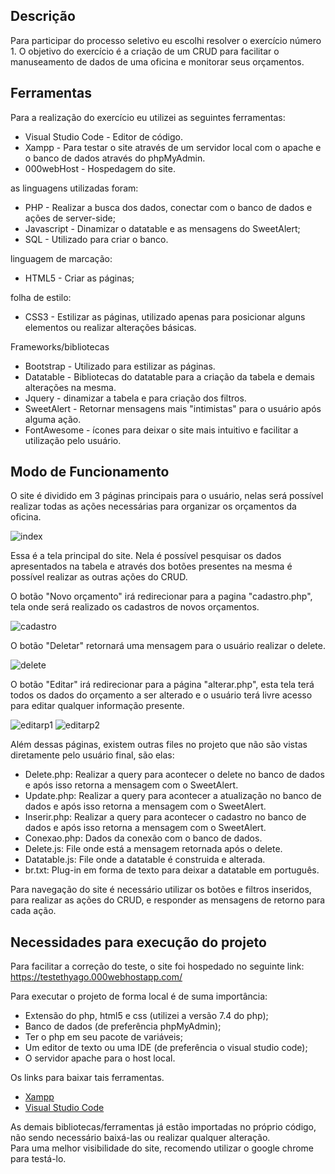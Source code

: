 ## Descrição
Para participar do processo seletivo eu escolhi resolver o exercício número 1. O objetivo do exercício é a criação de um CRUD para facilitar o manuseamento de dados de uma oficina e monitorar seus orçamentos.

## Ferramentas
Para a realização do exercício eu utilizei as seguintes ferramentas:
- Visual Studio Code - Editor de código.
- Xampp - Para testar o site através de um servidor local com o apache e o banco de dados através do phpMyAdmin.
- 000webHost - Hospedagem do site.

as linguagens utilizadas foram:
- PHP - Realizar a busca dos dados, conectar com o banco de dados e ações de server-side;
- Javascript - Dinamizar o datatable e as mensagens do SweetAlert;
- SQL - Utilizado para criar o banco.

linguagem de marcação:
- HTML5 - Criar as páginas;

folha de estilo:
- CSS3 - Estilizar as páginas, utilizado apenas para posicionar alguns elementos ou realizar alterações básicas.

Frameworks/bibliotecas
- Bootstrap - Utilizado para estilizar as páginas.
- Datatable - Bibliotecas do datatable para a criação da tabela e demais alterações na mesma.
- Jquery - dinamizar a tabela e para criação dos filtros.
- SweetAlert - Retornar mensagens mais "intimistas" para o usuário após alguma ação.
- FontAwesome - ícones para deixar o site mais intuitivo e facilitar a utilização pelo usuário.


## Modo de Funcionamento
O site é dividido em 3 páginas principais para o usuário, nelas será possível realizar todas as ações necessárias para organizar os orçamentos da oficina.

![index](https://user-images.githubusercontent.com/42790322/87993363-aa6ca580-cac0-11ea-891e-9e659c874e7a.PNG)

Essa é a tela principal do site. Nela é possível pesquisar os dados apresentados na tabela e através dos botões presentes na mesma é possível realizar as outras ações do CRUD.

O botão "Novo orçamento" irá redirecionar para a pagina "cadastro.php", tela onde será realizado os cadastros de novos orçamentos.

![cadastro](https://user-images.githubusercontent.com/42790322/87994046-69759080-cac2-11ea-9cc7-69103f55e9ae.PNG)

O botão "Deletar" retornará uma mensagem para o usuário realizar o delete.

![delete](https://user-images.githubusercontent.com/42790322/87994514-82327600-cac3-11ea-8cd7-43a3396993bb.PNG)

O botão "Editar" irá redirecionar para a página "alterar.php", esta tela terá todos os dados do orçamento a ser alterado e o usuário terá livre acesso para editar qualquer informação presente.

![editarp1](https://user-images.githubusercontent.com/42790322/87994192-beb1a200-cac2-11ea-8bce-75ecff09f2cb.PNG)
![editarp2](https://user-images.githubusercontent.com/42790322/87994203-c5401980-cac2-11ea-97eb-0f22d6bb7b2c.PNG)

Além dessas páginas, existem outras files no projeto que não são vistas diretamente pelo usuário final, são elas:
- Delete.php: Realizar a query para acontecer o delete no banco de dados e após isso retorna a mensagem com o SweetAlert.
- Update.php: Realizar a query para acontecer a atualização no banco de dados e após isso retorna a mensagem com o SweetAlert.
- Inserir.php: Realizar a query para acontecer o cadastro no banco de dados e após isso retorna a mensagem com o SweetAlert.
- Conexao.php: Dados da conexão com o banco de dados.
- Delete.js: File onde está a mensagem retornada após o delete.
- Datatable.js: File onde a datatable é construida e alterada.
- br.txt: Plug-in em forma de texto para deixar a datatable em português.

Para navegação do site é necessário utilizar os botões e filtros inseridos, para realizar as ações do CRUD, e responder as mensagens de retorno para cada ação.

## Necessidades para execução do projeto
Para facilitar a correção do teste, o site foi hospedado no seguinte link: <br>
https://testethyago.000webhostapp.com/

Para executar o projeto de forma local é de suma importância:
- Extensão do php, html5 e css (utilizei a versão 7.4 do php);
- Banco de dados (de preferência phpMyAdmin);
- Ter o php em seu pacote de variáveis;
- Um editor de texto ou uma IDE (de preferência o visual studio code);
- O servidor apache para o host local.

Os links para baixar tais ferramentas.
- [Xampp](https://www.apachefriends.org/pt_br/download.html)
- [Visual Studio Code](https://code.visualstudio.com/download)

As demais bibliotecas/ferramentas já estão importadas no próprio código, não sendo necessário baixá-las ou realizar qualquer alteração. <br>
Para uma melhor visibilidade do site, recomendo utilizar o google chrome para testá-lo.
